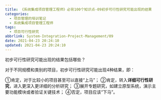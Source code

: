 ```yaml
---
title: 《系统集成项目管理工程师》必背100个知识点-09初步可行性研究可能出现的结果
categories:
  - 项目管理的培训笔记
  - 系统集成项目管理工程师
tags:
  - 项目可行性研究
abbrlink: System-Integration-Project-Management/09
date: 2021-04-23 20:24:10
updated: 2021-04-23 20:24:10
---
```


初步可行性研究可能出现的结果包括哪些？

对于不同规模和类别的项目，初步可行性研究可能出现4种结果，即：

①肯定，对于比较小的项目甚至可以直接“上马”；
②肯定，转入**详细可行性研究**，进入更深入更详细的分析研究；
③展开专题研究，如建立原型系统，演示主要功能模块或者验证关键技术；
④否定，项目应该“下马”。
